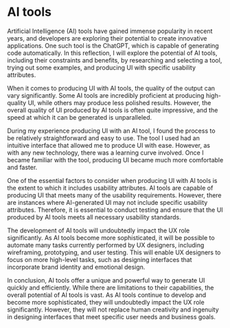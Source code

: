 # AI tools

Artificial Intelligence (AI) tools have gained immense popularity in recent years, and developers are exploring their potential to create innovative applications. One such tool is the ChatGPT, which is capable of generating code automatically. In this reflection, I will explore the potential of AI tools, including their constraints and benefits, by researching and selecting a tool, trying out some examples, and producing UI with specific usability attributes.

When it comes to producing UI with AI tools, the quality of the output can vary significantly. Some AI tools are incredibly proficient at producing high-quality UI, while others may produce less polished results. However, the overall quality of UI produced by AI tools is often quite impressive, and the speed at which it can be generated is unparalleled.

During my experience producing UI with an AI tool, I found the process to be relatively straightforward and easy to use. The tool I used had an intuitive interface that allowed me to produce UI with ease. However, as with any new technology, there was a learning curve involved. Once I became familiar with the tool, producing UI became much more comfortable and faster.

One of the essential factors to consider when producing UI with AI tools is the extent to which it includes usability attributes. AI tools are capable of producing UI that meets many of the usability requirements. However, there are instances where AI-generated UI may not include specific usability attributes. Therefore, it is essential to conduct testing and ensure that the UI produced by AI tools meets all necessary usability standards.

The development of AI tools will undoubtedly impact the UX role significantly. As AI tools become more sophisticated, it will be possible to automate many tasks currently performed by UX designers, including wireframing, prototyping, and user testing. This will enable UX designers to focus on more high-level tasks, such as designing interfaces that incorporate brand identity and emotional design.

In conclusion, AI tools offer a unique and powerful way to generate UI quickly and efficiently. While there are limitations to their capabilities, the overall potential of AI tools is vast. As AI tools continue to develop and become more sophisticated, they will undoubtedly impact the UX role significantly. However, they will not replace human creativity and ingenuity in designing interfaces that meet specific user needs and business goals.